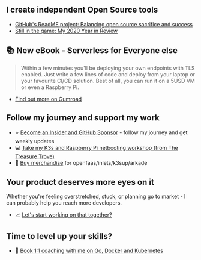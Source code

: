 ## I create independent Open Source tools

* [GitHub's ReadME project: Balancing open source sacrifice and success](https://github.com/readme/alex-ellis)
* [Still in the game: My 2020 Year in Review](https://blog.alexellis.io/still-in-the-game-my-2020-year-in-review/)

## 📚 New eBook - Serverless for Everyone else

> Within a few minutes you'll be deploying your own endpoints with TLS enabled. Just write a few lines of code and deploy from your laptop or your favourite CI/CD solution. Best of all, you can run it on a 5USD VM or even a Raspberry Pi.

* [Find out more on Gumroad](https://gumroad.com/l/serverless-for-everyone-else)

## Follow my journey and support my work

* ⭐️ [Become an Insider and GitHub Sponsor](https://github.com/sponsors/alexellis) - follow my journey and get weekly updates
* 💻 [Take my K3s and Raspberry Pi netbooting workshop (from The Treasure Trove)](https://faasd.exit.openfaas.pro/function/trove)
* 👕 [Buy merchandise](https://store.openfaas.com/) for openfaas/inlets/k3sup/arkade

## Your product deserves more eyes on it

Whether you're feeling overstretched, stuck, or planning go to market - I can probably help you reach more developers.

* 📈 [Let's start working on that together?](https://openfaas.com/support/)

## Time to level up your skills?

* 👔 [Book 1:1 coaching with me on Go, Docker and Kubernetes](https://calendly.com/alexellis/1-1-discounted-coaching)
